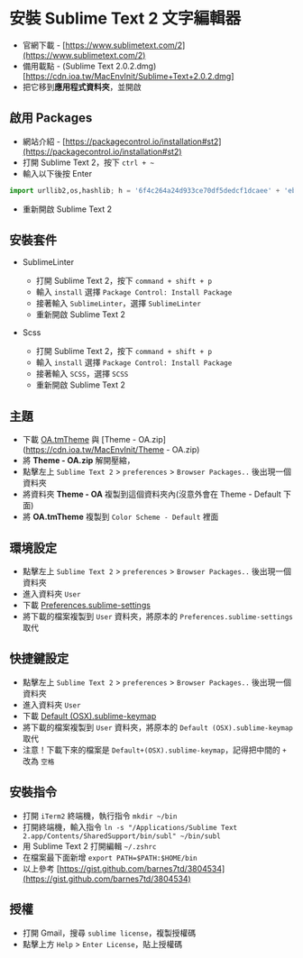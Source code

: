 # 安裝 Sublime Text 2 文字編輯器
  
  * 官網下載 - [https://www.sublimetext.com/2](https://www.sublimetext.com/2)
  * 備用載點 - (Sublime Text 2.0.2.dmg)[https://cdn.ioa.tw/MacEnvInit/Sublime+Text+2.0.2.dmg]
  * 把它移到**應用程式資料夾**，並開啟

## 啟用 Packages
  
  * 網站介紹 - [https://packagecontrol.io/installation#st2](https://packagecontrol.io/installation#st2)
  * 打開 Sublime Text 2，按下 `ctrl + ~`
  * 輸入以下後按 Enter

``` python
import urllib2,os,hashlib; h = '6f4c264a24d933ce70df5dedcf1dcaee' + 'ebe013ee18cced0ef93d5f746d80ef60'; pf = 'Package Control.sublime-package'; ipp = sublime.installed_packages_path(); os.makedirs( ipp ) if not os.path.exists(ipp) else None; urllib2.install_opener( urllib2.build_opener( urllib2.ProxyHandler()) ); by = urllib2.urlopen( 'http://packagecontrol.io/' + pf.replace(' ', '%20')).read(); dh = hashlib.sha256(by).hexdigest(); open( os.path.join( ipp, pf), 'wb' ).write(by) if dh == h else None; print('Error validating download (got %s instead of %s), please try manual install' % (dh, h) if dh != h else 'Please restart Sublime Text to finish installation')
```
  * 重新開啟 Sublime Text 2

## 安裝套件

  * SublimeLinter
    * 打開 Sublime Text 2，按下 `command + shift + p`
    * 輸入 `install` 選擇 `Package Control: Install Package`
    * 接著輸入 `SublimeLinter`，選擇 `SublimeLinter`
    * 重新開啟 Sublime Text 2

  * Scss
    * 打開 Sublime Text 2，按下 `command + shift + p`
    * 輸入 `install` 選擇 `Package Control: Install Package`
    * 接著輸入 `SCSS`，選擇 `SCSS`
    * 重新開啟 Sublime Text 2

## 主題

  * 下載 [OA.tmTheme](https://cdn.ioa.tw/MacEnvInit/OA.tmTheme) 與 [Theme - OA.zip](https://cdn.ioa.tw/MacEnvInit/Theme - OA.zip)
  * 將 **Theme - OA.zip** 解開壓縮，
  * 點擊左上 `Sublime Text 2` > `preferences` > `Browser Packages..` 後出現一個資料夾
  * 將資料夾 **Theme - OA** 複製到這個資料夾內(沒意外會在 Theme - Default 下面)
  * 將 **OA.tmTheme** 複製到 `Color Scheme - Default` 裡面

## 環境設定
  
  * 點擊左上 `Sublime Text 2` > `preferences` > `Browser Packages..` 後出現一個資料夾
  * 進入資料夾 `User`
  * 下載 [Preferences.sublime-settings](https://cdn.ioa.tw/MacEnvInit/Preferences.sublime-settings)
  * 將下載的檔案複製到 `User` 資料夾，將原本的 `Preferences.sublime-settings` 取代

## 快捷鍵設定
  
  * 點擊左上 `Sublime Text 2` > `preferences` > `Browser Packages..` 後出現一個資料夾
  * 進入資料夾 `User`
  * 下載 [Default (OSX).sublime-keymap](https://cdn.ioa.tw/MacEnvInit/Default+(OSX).sublime-keymap)
  * 將下載的檔案複製到 `User` 資料夾，將原本的 `Default (OSX).sublime-keymap` 取代
  * 注意！下載下來的檔案是 `Default+(OSX).sublime-keymap`，記得把中間的 `+` 改為 `空格`

## 安裝指令
  
  * 打開 `iTerm2` 終端機，執行指令 `mkdir ~/bin`
  * 打開終端機，輸入指令 `ln -s "/Applications/Sublime Text 2.app/Contents/SharedSupport/bin/subl" ~/bin/subl`
  * 用 Sublime Text 2 打開編輯 `~/.zshrc`
  * 在檔案最下面新增 `export PATH=$PATH:$HOME/bin`
  * 以上參考 [https://gist.github.com/barnes7td/3804534](https://gist.github.com/barnes7td/3804534)

## 授權

  * 打開 Gmail，搜尋 `sublime license`，複製授權碼
  * 點擊上方 `Help` > `Enter License`，貼上授權碼

